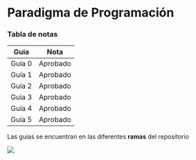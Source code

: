 # Paradigma de Programación

### Tabla de notas
Guia  | Nota
------------- | -------------
Guía 0  | Aprobado
Guía 1  | Aprobado
Guía 2  | Aprobado
Guía 3  | Aprobado
Guía 4  | Aprobado
Guía 5  | Aprobado

Las guias se encuentran en las diferentes **ramas** del repositorio

![](https://i.imgur.com/g5rugPj.png)
